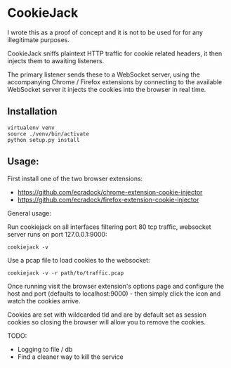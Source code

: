 # CookieJack

I wrote this as a proof of concept and it is not to be used for for any illegitimate purposes.

CookieJack sniffs plaintext HTTP traffic for cookie related headers, it then injects them to awaiting listeners. 

The primary listener sends these to a WebSocket server, using the accompanying Chrome / Firefox extensions by connecting to the available WebSocket server it injects the cookies into the browser in real time.

## Installation

```
virtualenv venv
source ./venv/bin/activate
python setup.py install
```

## Usage:

First install one of the two browser extensions:

 * https://github.com/ecradock/chrome-extension-cookie-injector
 * https://github.com/ecradock/firefox-extension-cookie-injector

General usage:

Run cookiejack on all interfaces filtering port 80 tcp traffic, websocket server runs on port 127.0.0.1:9000:

```
cookiejack -v
```

Use a pcap file to load cookies to the websocket:

```
cookiejack -v -r path/to/traffic.pcap
```

Once running visit the browser extension's options page and configure the host and port (defaults to localhost:9000) - then simply click the icon and watch the cookies arrive.

Cookies are set with wildcarded tld and are by default set as session cookies so closing the browser will allow you to remove the cookies.

TODO: 
* Logging to file / db
* Find a cleaner way to kill the service
